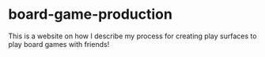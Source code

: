 # board-game-production
This is a website on how I describe my process for creating play surfaces to play board games with friends!
